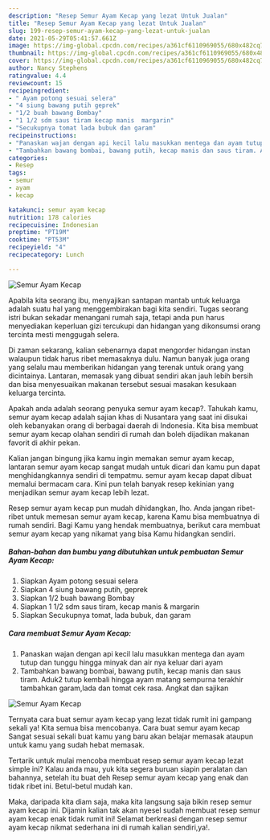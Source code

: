 ```yaml
---
description: "Resep Semur Ayam Kecap yang lezat Untuk Jualan"
title: "Resep Semur Ayam Kecap yang lezat Untuk Jualan"
slug: 199-resep-semur-ayam-kecap-yang-lezat-untuk-jualan
date: 2021-05-29T05:41:57.661Z
image: https://img-global.cpcdn.com/recipes/a361cf6110969055/680x482cq70/semur-ayam-kecap-foto-resep-utama.jpg
thumbnail: https://img-global.cpcdn.com/recipes/a361cf6110969055/680x482cq70/semur-ayam-kecap-foto-resep-utama.jpg
cover: https://img-global.cpcdn.com/recipes/a361cf6110969055/680x482cq70/semur-ayam-kecap-foto-resep-utama.jpg
author: Nancy Stephens
ratingvalue: 4.4
reviewcount: 15
recipeingredient:
- " Ayam potong sesuai selera"
- "4 siung bawang putih geprek"
- "1/2 buah bawang Bombay"
- "1 1/2 sdm saus tiram kecap manis  margarin"
- "Secukupnya tomat lada bubuk dan garam"
recipeinstructions:
- "Panaskan wajan dengan api kecil lalu masukkan mentega dan ayam tutup dan tunggu hingga minyak dan air nya keluar dari ayam"
- "Tambahkan bawang bombai, bawang putih, kecap manis dan saus tiram. Aduk2 tutup kembali hingga ayam matang sempurna terakhir tambahkan garam,lada dan tomat cek rasa. Angkat dan sajikan"
categories:
- Resep
tags:
- semur
- ayam
- kecap

katakunci: semur ayam kecap 
nutrition: 178 calories
recipecuisine: Indonesian
preptime: "PT19M"
cooktime: "PT53M"
recipeyield: "4"
recipecategory: Lunch

---
```



![Semur Ayam Kecap](https://img-global.cpcdn.com/recipes/a361cf6110969055/680x482cq70/semur-ayam-kecap-foto-resep-utama.jpg)

Apabila kita seorang ibu, menyajikan santapan mantab untuk keluarga adalah suatu hal yang menggembirakan bagi kita sendiri. Tugas seorang istri bukan sekadar menangani rumah saja, tetapi anda pun harus menyediakan keperluan gizi tercukupi dan hidangan yang dikonsumsi orang tercinta mesti menggugah selera.

Di zaman  sekarang, kalian sebenarnya dapat mengorder hidangan instan walaupun tidak harus ribet memasaknya dulu. Namun banyak juga orang yang selalu mau memberikan hidangan yang terenak untuk orang yang dicintainya. Lantaran, memasak yang dibuat sendiri akan jauh lebih bersih dan bisa menyesuaikan makanan tersebut sesuai masakan kesukaan keluarga tercinta. 



Apakah anda adalah seorang penyuka semur ayam kecap?. Tahukah kamu, semur ayam kecap adalah sajian khas di Nusantara yang saat ini disukai oleh kebanyakan orang di berbagai daerah di Indonesia. Kita bisa membuat semur ayam kecap olahan sendiri di rumah dan boleh dijadikan makanan favorit di akhir pekan.

Kalian jangan bingung jika kamu ingin memakan semur ayam kecap, lantaran semur ayam kecap sangat mudah untuk dicari dan kamu pun dapat menghidangkannya sendiri di tempatmu. semur ayam kecap dapat dibuat memalui bermacam cara. Kini pun telah banyak resep kekinian yang menjadikan semur ayam kecap lebih lezat.

Resep semur ayam kecap pun mudah dihidangkan, lho. Anda jangan ribet-ribet untuk memesan semur ayam kecap, karena Kamu bisa membuatnya di rumah sendiri. Bagi Kamu yang hendak membuatnya, berikut cara membuat semur ayam kecap yang nikamat yang bisa Kamu hidangkan sendiri.

<!--inarticleads1-->

##### Bahan-bahan dan bumbu yang dibutuhkan untuk pembuatan Semur Ayam Kecap:

1. Siapkan  Ayam potong sesuai selera
1. Siapkan 4 siung bawang putih, geprek
1. Siapkan 1/2 buah bawang Bombay
1. Siapkan 1 1/2 sdm saus tiram, kecap manis &amp; margarin
1. Siapkan Secukupnya tomat, lada bubuk, dan garam




<!--inarticleads2-->

##### Cara membuat Semur Ayam Kecap:

1. Panaskan wajan dengan api kecil lalu masukkan mentega dan ayam tutup dan tunggu hingga minyak dan air nya keluar dari ayam
1. Tambahkan bawang bombai, bawang putih, kecap manis dan saus tiram. Aduk2 tutup kembali hingga ayam matang sempurna terakhir tambahkan garam,lada dan tomat cek rasa. Angkat dan sajikan
<img src="https://img-global.cpcdn.com/steps/88f07eb09cbd3f3b/160x128cq70/semur-ayam-kecap-langkah-memasak-2-foto.jpg" alt="Semur Ayam Kecap">



Ternyata cara buat semur ayam kecap yang lezat tidak rumit ini gampang sekali ya! Kita semua bisa mencobanya. Cara buat semur ayam kecap Sangat sesuai sekali buat kamu yang baru akan belajar memasak ataupun untuk kamu yang sudah hebat memasak.

Tertarik untuk mulai mencoba membuat resep semur ayam kecap lezat simple ini? Kalau anda mau, yuk kita segera buruan siapin peralatan dan bahannya, setelah itu buat deh Resep semur ayam kecap yang enak dan tidak ribet ini. Betul-betul mudah kan. 

Maka, daripada kita diam saja, maka kita langsung saja bikin resep semur ayam kecap ini. Dijamin kalian tak akan nyesel sudah membuat resep semur ayam kecap enak tidak rumit ini! Selamat berkreasi dengan resep semur ayam kecap nikmat sederhana ini di rumah kalian sendiri,ya!.

